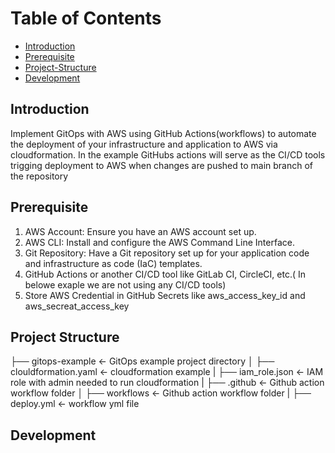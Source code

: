 Table of Contents
=================

* [Introduction](#introduction)
* [Prerequisite](#Prerequisite)
* [Project-Structure](#Project-Structure)
* [Development](#Development)



## Introduction

Implement GitOps with AWS using GitHub Actions(workflows) to automate the deployment of your infrastructure and application to AWS via cloudformation. In the example GitHubs actions will serve as the CI/CD tools trigging deployment to AWS when changes are pushed to main branch of the repository

## Prerequisite

1. AWS Account: Ensure you have an AWS account set up.
2. AWS CLI: Install and configure the AWS Command Line Interface.
3. Git Repository: Have a Git repository set up for your application code and infrastructure as code (IaC) templates.
4. GitHub Actions or another CI/CD tool like GitLab CI, CircleCI, etc.( In belowe exaple we are not using any CI/CD tools)
5. Store AWS Credential in GitHub Secrets like aws_access_key_id and aws_secreat_access_key

## Project Structure

├── gitops-example          <- GitOps example project directory
│   ├── clouldformation.yaml    <- cloudformation example
|   ├── iam_role.json       <- IAM role with admin needed to run cloudformation
|   ├── .github          <- Github action workflow folder
│       ├── workflows   <- Github action workflow folder
|           ├── deploy.yml       <- workflow yml file


## Development